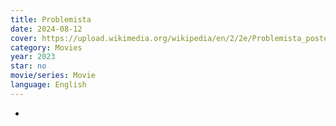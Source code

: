 ```yaml
---
title: Problemista
date: 2024-08-12
cover: https://upload.wikimedia.org/wikipedia/en/2/2e/Problemista_poster.png
category: Movies
year: 2023
star: no
movie/series: Movie
language: English
---
```

-






